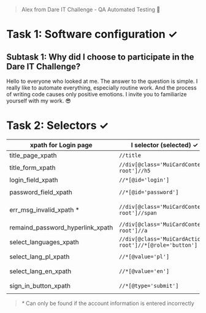> Alex from Dare IT Challenge - QA Automated Testing 🙂
# Task 1: Software configuration ✓
## Subtask 1: Why did I choose to participate in the Dare IT Challenge?

Hello to everyone who looked at me. 
The answer to the question is simple. I really like to automate everything, especially routine work. And the process of writing code causes only positive emotions.
I invite you to familiarize yourself with my work. 😎

# Task 2: Selectors ✓
| xpath for Login page             | I selector (selected) ✓                                  | II selector (excess) ✗                                                                                          | III selector (full XPath) ✗                             |
|----------------------------------|----------------------------------------------------------|-----------------------------------------------------------------------------------------------------------------|---------------------------------------------------------|
| title_page_xpath                 | `//title`                                                | `//*[text()='Scouts panel - sign in']`                                                                          | `/html/head/title`                                      |
| title_form_xpath                 | `//div[@class='MuiCardContent-root']//h5`                | `//form//h5[1]`                                                                                                 | `/html/body/div/form/div/div[1]/h5`                     |
| login_field_xpath                | `//*[@id='login']`                                       | `//input[@name='login']`                                                                                        | `/html/body/div/form/div/div[1]/div[1]/div/input`       |
| password_field_xpath             | `//*[@id='password']`                                    | `//form//h5[1]//following-sibling::div//input[@type='password']`                                                | `/html/body/div/form/div/div[1]/div[2]/div/input`       |
| err_msg_invalid_xpath *          | `//div[@class='MuiCardContent-root']//span`              | `//span[@class='MuiTypography-root MuiTypography-caption MuiTypography-colorError MuiTypography-gutterBottom']` | `/html/body/div/form/div/div[1]/div[3]/span`            |
| remaind_password_hyperlink_xpath | `//div[@class='MuiCardContent-root']//a`                 | `//form/div/div[1]/a[contains(@class,'MuiLink-underlineHover')]`                                                | `/html/body/div/form/div/div[1]/a`                      |
| select_languages_xpath           | `//div[@class='MuiCardActions-root']//*[@role='button']` | `//div[@class='MuiCardActions-root']//*[text()='English' or text()='Polski']`                                   | `/html/body/div/form/div/div[2]/div`                    |
| select_lang_pl_xpath             | `//*[@value='pl']`                                       | `//button[@type='submit']//preceding-sibling::div/input[@value='pl']`                                           | `/html/body/div/form/div/div[2]/div/input[@value='pl']` |
| select_lang_en_xpath             | `//*[@value='en']`                                       | `//*[@class='MuiSelect-nativeInput' and @value='en']`                                                           | `/html/body/div/form/div/div[2]/div/input[@value='en']` |
| sign_in_button_xpath             | `//*[@type='submit']`                                    | `//span[@class='MuiButton-label']//ancestor::*[@type='submit']`                                                 | `/html/body/div/form/div/div[2]/button`                 |

> _*_ Can only be found if the account information is entered incorrectly

[//]: # (```javascript)
[//]: # (var s = "Syntax highlighting JavaScript";)
[//]: # (alert&#40;s&#41;;)
[//]: # (```)

[//]: # (click [ctrl] + [/])

